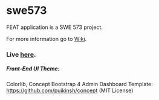 # swe573

FEAT application is a SWE 573 project.

For more information go to [Wiki](https://github.com/heobu/swe573/wiki).

### Live [here](http://ec2-54-147-89-156.compute-1.amazonaws.com:8000/).

##### Front-End UI Theme:
Colorlib, Concept Bootstrap 4 Admin Dashboard Template: https://github.com/puikinsh/concept (MIT License)
